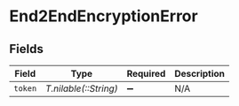 # End2EndEncryptionError


## Fields

| Field                 | Type                  | Required              | Description           |
| --------------------- | --------------------- | --------------------- | --------------------- |
| `token`               | *T.nilable(::String)* | :heavy_minus_sign:    | N/A                   |
